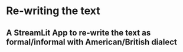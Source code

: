 # Re-writing the text
## A StreamLit App to re-write the text as formal/informal with American/British dialect
